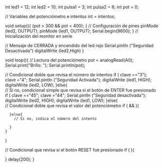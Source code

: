  int led1 = 12;
  int led2 = 10;
  int pulsa1 = 3;
  int pulsa2 = 8;
  int pot = 0;

// Variables del potenciómetro e intentos
  int = intentos;

void setup(){
  (pot > 300 && pot < 400);
  {
  // Configuración de pines
  pinMode (led2, OUTPUT);
  pinMode (led1, OUTPUT);
  Serial.begin(9600);
  }
  // Inicialización del monitor en serie
 
  // Mensaje de CERRADA y encendido del led rojo
  Serial.pintln ("Seguridad Desactivada")
 digitalWrite (led2,High)
}

void loop(){
  // Lectura del potenciómetro
  pot = analogRead(A0);
  Serial.print("Brillo: ");
  Serial.println(pot);
   
  // Condicional doble que revisa el número de intentos
  if ( clave =="3");
    clave  ="4";
  Serial.pintln ("Seguridad Activada");
    digitalWrite (led1, HIGH);
   digitalWrite (led2, LOW);
  }else{    
    // Si no, condicional simple que revisa si el botón de ENTER fue presionado
     if ( clave =="45";
    clave  ="44";
  Serial.pintln ("Seguridad desactivada");
    digitalWrite (led2, HIGH);
   digitalWrite (led1, LOW);
  }else{       
      // Condicional doble que revisa el valor del potenciómetro
      if ( && ){
         
      }else{
        // Si no, indica el número del intento
       
      }
    }
  }
 
  // Condicional que revisa si el botón RESET fue presionado
  if ( ){
   
  }
  delay(200);
}
